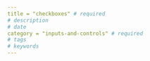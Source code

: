 ```yaml
---
title = "checkboxes" # required 
# description
# date 
category = "inputs-and-controls" # required 
# tags
# keywords
---
```

